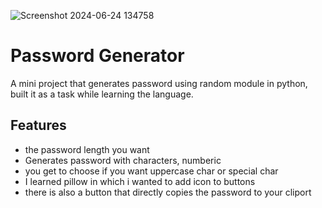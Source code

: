   ![Screenshot 2024-06-24 134758](https://github.com/Mostafa-Mohamed-Atef/Password-Generator/assets/151864798/f5c34c50-dbdc-44b1-a73a-ab656550f631)
# Password Generator

A mini project that generates password using random module in python, built it as a task while learning the language.

## Features

- the password length you want 
- Generates password with characters, numberic
- you get to choose if you want uppercase char or special char
- I learned pillow in which i wanted to add icon to buttons
- there is also a button that directly copies the password to your cliport
